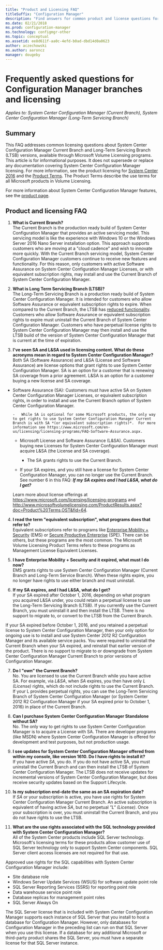 ```yaml
---
title: "Product and Licensing FAQ"
titleSuffix: "Configuration Manager"
description: "Find answers for common product and license questions for System Center Configuration Manager."
ms.date: 02/21/2018
ms.prod: configuration-manager
ms.technology: configmgr-other
ms.topic: conceptual
ms.assetid: ee8d611f-aa0c-4efd-b0ad-dbd14d0a0623
author: aczechowski
ms.author: aaroncz
manager: dougeby
---
```

# Frequently asked questions for Configuration Manager branches and licensing

 *Applies to: System Center Configuration Manager (Current Branch), System Center Configuration Manager (Long-Term Servicing Branch)*

## Summary
This FAQ addresses common licensing questions about System Center Configuration Manager Current Branch and Long-Term Servicing Branch (LTSB) versions, available through Microsoft Volume Licensing programs. This article is for informational purposes. It does not supersede or replace any documentation covering System Center Configuration Manager licensing. For more information, see the product licensing for [System Center 2016](https://www.microsoft.com/en-us/licensing/product-licensing/system-center-2016.aspx)<!-- this link doesn't work without some language code --> and the [Product Terms](http://www.microsoftvolumelicensing.com/DocumentSearch.aspx?Mode=3&DocumentTypeId=53). The Product Terms describe the use terms for all Microsoft products in Volume Licensing.

For more information about System Center Configuration Manager features, see the [product page](https://www.microsoft.com/cloud-platform/system-center-configuration-manager).




## Product and licensing FAQ

1.	**What is Current Branch?**   
The Current Branch is the production ready build of System Center Configuration Manager that provides an active servicing model. This servicing model is like the experience with Windows 10 or the Windows Server 2016 Nano Server installation option. This approach supports customers who are moving at a "cloud cadence" and wish to innovate more quickly. With the Current Branch servicing model, System Center Configuration Manager customers continue to receive new features and functionality. For this reason, only customers with active Software Assurance on System Center Configuration Manager Licenses, or with equivalent subscription rights, may install and use the Current Branch of System Center Configuration Manager.

2.	**What is Long Term Servicing Branch (LTSB)?**  
The Long-Term Servicing Branch is a production ready build of System Center Configuration Manager. It is intended for customers who allow Software Assurance or equivalent subscription rights to expire. When compared to the Current Branch, the LTSB has [reduced functionality](/sccm/core/understand/introduction-to-the-ltsb#features-that-are-not-available-in-the-ltsb-of-configuration-manager). Customers who allow Software Assurance or equivalent subscription rights to expire must uninstall the Current Branch of System Center Configuration Manager. Customers who have perpetual license rights to System Center Configuration Manager may then install and use the LTSB build of the version of System Center Configuration Manager that is current at the time of expiration.

3.	**I've seen SA and L&SA used in licensing content. What do these acronyms mean in regard to System Center Configuration Manager?**    
Both SA (Software Assurance) and L&SA (License and Software Assurance) are license options that grant rights to use System Center Configuration Manager. SA is an option for a customer that is renewing SA coverage from a prior agreement. L&SA is an option for a customer buying a new license and SA coverage.
  - Software Assurance (SA): Customers must have active SA on System Center Configuration Manager Licenses, or equivalent subscription rights, in order to install and use the Current Branch option of System Center Configuration Manager.    

        -	While SA is optional for some Microsoft products, the only way to get rights to use System Center Configuration Manager Current Branch is with SA *(or equivalent subscription rights)*.  For more information see https://www.microsoft.com/en-us/licensing/licensing-programs/FAQ-Software-Assurance.aspx.

      - Microsoft License and Software Assurance (L&SA). Customers buying new Licenses for System Center Configuration Manager must acquire L&SA (the License and SA coverage).   

	     - The SA grants rights to use the Current Branch.

       - If your SA expires, and you still have a license for System Center Configuration Manager, you can no longer use the Current Branch. See number 6 in this FAQ: ***If my SA expires and I had L&SA, what do I get?***

       Learn more about license offerings at  https://www.microsoft.com/licensing/licensing-programs  and http://www.microsoftvolumelicensing.com/ProductResults.aspx?doc=Product%20Terms,OST&fid=64.  


4.	**I read the term "equivalent subscription", what programs does that refer to?**   
       Equivalent subscriptions refer to programs like [Enterprise Mobility + Security](http://www.microsoftvolumelicensing.com/ProductResults.aspx?doc=Product%20Terms,OST&fid=51) (EMS) or [Secure Productive Enterprise](https://www.microsoft.com/secure-productive-enterprise/default.aspx) (SPE). There can be others, but these programs are the most common. The Microsoft Volume Licensing Product Terms refers to these programs as Management License Equivalent Licenses.

5.	**I have Enterprise Mobility + Security and it expired, what must I do now?**  
       EMS grants rights to use System Center Configuration Manager (Current Branch and Long-Term Service Branch). When these rights expire, you no longer have rights to use either branch and must uninstall.  

6.	**If my SA expires, and I had L&SA, what do I get?**   
  If your SA expired after October 1, 2016, depending on what program you acquired L&SA under, you could retain a perpetual license to use the Long-Term Servicing Branch (LTSB). If you currently use the Current Branch, you must uninstall it and then install the LTSB. There is no support to migrate to, or convert to the LTSB from the Current Branch.

  If your SA expired before October 1, 2016, and you retained a perpetual license to System Center Configuration Manager, then your only option for ongoing use is to install and use System Center 2012 R2 Configuration Manager and its available service packs. You were required to uninstall the Current Branch when your SA expired, and reinstall that earlier version of the product. There is no support to migrate to or downgrade from System Center Configuration Manager Current Branch to prior versions of Configuration Manager.   


7. **Do I "own" the Current Branch?**   
  No. You are licensed to use the Current Branch while you have active SA. For example, via *L&SA*, when *SA* expires, you then have only *L (License)* rights, which do not include rights to use the Current Branch. If your L provides perpetual rights, you can use the Long-Term Servicing Branch of System Center Configuration Manager (or System Center 2012 R2 Configuration Manager if your SA expired prior to October 1, 2016) in place of the Current Branch.

8. **Can I purchase System Center Configuration Manager Standalone without SA?**      
  No.  The only way to get rights to use System Center Configuration Manager is to acquire a License with SA. There are developer programs (like MSDN) where System Center Configuration Manager is offered for development and test purposes, but not production usage.

9. **I see updates for System Center Configuration Manager offered from within my console, like version 1610. Do I have rights to install it?**   
  If you have active *SA*, you do. If you do not have active SA, you must uninstall the Current Branch and can then install the LTSB of System Center Configuration Manager. The LTSB does not receive updates for incremental versions of System Center Configuration Manager, but does receive security updates based on the Support Lifecycle.

10.	**Is my subscription end-date the same as an SA expiration date?**    
  If *SA* or your subscription is active, you have use rights for System Center Configuration Manager Current Branch. An active subscription is equivalent of having active *SA*, but no perpetual *"L" (License)*. Once your subscription is over, you must uninstall the Current Branch, and you do not have rights to use the LTSB.  
  
11. **What are the use rights associated with the SQL technology provided with System Center Configuration Manager?**    
 All of the System Center products include SQL Server technology. Microsoft's licensing terms for these products allow customer use of SQL Server technology only to support System Center components. SQL Server client access licenses are not required for that use. 
 
 Approved use rights for the SQL capabilities with System Center Configuration Manager include:
 - Site database role
 - Windows Server Update Services (WSUS) for software update point role
 - SQL Server Reporting Services (SSRS) for reporting point role
 - Data warehouse service point role
 - Database replicas for management point roles
 - SQL Server Always On 

 The SQL Server license that is included with System Center Configuration Manager supports each instance of SQL Server that you install to host a database for Configuration Manager. However, only databases for Configuration Manager in the preceding list can run on that SQL Server when you use this license. If a database for any additional Microsoft or third-party product shares the SQL Server, you must have a separate license for that SQL Server instance. 
 <!-- sms500967 -->
